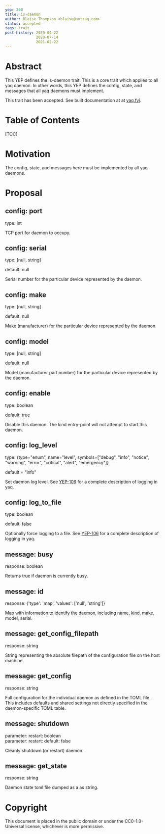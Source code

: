```yaml
---
yep: 300
title: is-daemon
author: Blaise Thompson <blaise@untzag.com>
status: accepted
tags: trait
post-history: 2020-04-22
              2020-07-14
              2021-02-22
---
```


# Abstract

This YEP defines the is-daemon trait.
This is a core trait which applies to all yaq daemon.
In other words, this YEP defines the config, state, and messages that all yaq daemons must implement.

This trait has been accepted.
See built documentation at at [yaq.fyi](https://yaq.fyi/traits/is-daemon/).

# Table of Contents

[TOC]

# Motivation

The config, state, and messages here must be implemented by all yaq daemons.

# Proposal

## config: port

type: int

TCP port for daemon to occupy.

## config: serial

type: [null, string]

default: null

Serial number for the particular device represented by the daemon.

## config: make

type: [null, string]

default: null

Make (manufacturer) for the particular device represented by the daemon.

## config: model

type: [null, string]

default: null

Model (manufacturer part number) for the particular device represented by the daemon.

## config: enable

type: boolean

default: true

Disable this daemon. The kind entry-point will not attempt to start this daemon.


## config: log_level

type: {type="enum", name="level", symbols=["debug", "info", "notice", "warning", "error", "critical", "alert", "emergency"]}

default = "info"

Set daemon log level. See [YEP-106](https://yeps.yaq.fyi/106) for a complete description of logging in yaq.

## config: log_to_file

type: boolean

default: false

Optionally force logging to a file. See [YEP-106](https://yeps.yaq.fyi/106) for a complete description of logging in yaq.

## message: busy

response: boolean

Returns true if daemon is currently busy.

## message: id

response: {'type': 'map', 'values': ['null', 'string']}

Map with information to identify the daemon, including name, kind, make, model, serial.

## message: get_config_filepath

response: string

String representing the absolute filepath of the configuration file on the host machine.

## message: get_config

response: string

Full configuration for the individual daemon as defined in the TOML file. This includes defaults and shared settings not directly specified in the daemon-specific TOML table.

## message: shutdown

parameter: restart: boolean <br>
parameter: restart: default: false

Cleanly shutdown (or restart) daemon.

## message: get_state

response: string

Daemon state toml file dumped as a as string.

# Copyright

This document is placed in the public domain or under the CC0-1.0-Universal license, whichever is more permissive.
